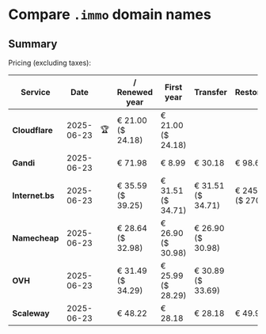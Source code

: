 # Compare `.immo` domain names

## Summary

Pricing (excluding taxes):

| Service | Date |  | / Renewed year | First year | Transfer | Restoration |
|--|--|--|--|--|--|--|
| **Cloudflare** | 2025-06-23 | 🏆 | € 21.00<br>($ 24.18) | € 21.00<br>($ 24.18) |  |  |
| **Gandi** | 2025-06-23 |  | € 71.98 | € 8.99 | € 30.18 | € 98.66 |
| **Internet.bs** | 2025-06-23 |  | € 35.59<br>($ 39.25) | € 31.51<br>($ 34.71) | € 31.51<br>($ 34.71) | € 245.45<br>($ 270.45) |
| **Namecheap** | 2025-06-23 |  | € 28.64<br>($ 32.98) | € 26.90<br>($ 30.98) | € 26.90<br>($ 30.98) |  |
| **OVH** | 2025-06-23 |  | € 31.49<br>($ 34.29) | € 25.99<br>($ 28.29) | € 30.89<br>($ 33.69) |  |
| **Scaleway** | 2025-06-23 |  | € 48.22 | € 28.18 | € 28.18 | € 49.99 |
